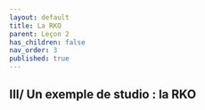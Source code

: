 ```yaml
---
layout: default
title: La RKO
parent: Leçon 2
has_children: false
nav_order: 3
published: true
---
```

## III/ Un exemple de studio : la RKO